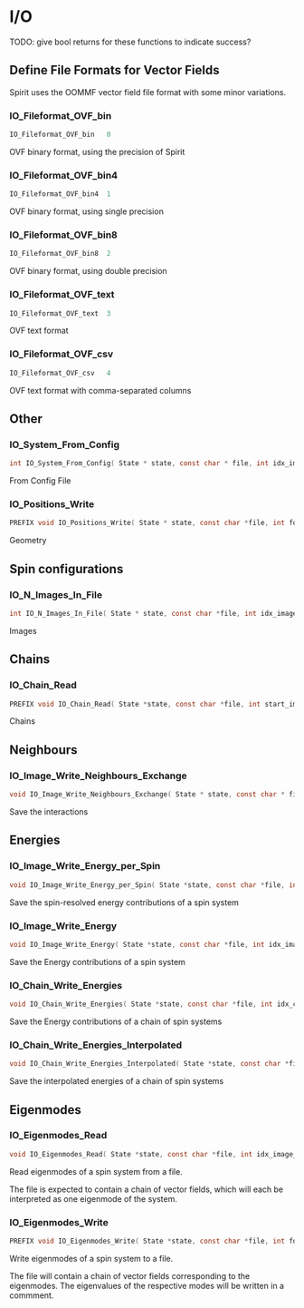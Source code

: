 

I/O
====================================================================

TODO: give bool returns for these functions to indicate success?



Define File Formats for Vector Fields
--------------------------------------------------------------------

Spirit uses the OOMMF vector field file format with some minor variations.



### IO_Fileformat_OVF_bin

```C
IO_Fileformat_OVF_bin   0
```

OVF binary format, using the precision of Spirit



### IO_Fileformat_OVF_bin4

```C
IO_Fileformat_OVF_bin4  1
```

OVF binary format, using single precision



### IO_Fileformat_OVF_bin8

```C
IO_Fileformat_OVF_bin8  2
```

OVF binary format, using double precision



### IO_Fileformat_OVF_text

```C
IO_Fileformat_OVF_text  3
```

OVF text format



### IO_Fileformat_OVF_csv

```C
IO_Fileformat_OVF_csv   4
```

OVF text format with comma-separated columns



Other
--------------------------------------------------------------------



### IO_System_From_Config

```C
int IO_System_From_Config( State * state, const char * file, int idx_image=-1, int idx_chain=-1 )
```

From Config File



### IO_Positions_Write

```C
PREFIX void IO_Positions_Write( State * state, const char *file, int format=IO_Fileformat_OVF_bin, const char *comment = "-", int idx_image=-1, int idx_chain=-1 ) SUFFIX
```

Geometry



Spin configurations
--------------------------------------------------------------------



### IO_N_Images_In_File

```C
int IO_N_Images_In_File( State * state, const char *file, int idx_image=-1, int idx_chain=-1 )
```

Images



Chains
--------------------------------------------------------------------



### IO_Chain_Read

```C
PREFIX void IO_Chain_Read( State *state, const char *file, int start_image_infile=0, int end_image_infile=-1, int insert_idx=0, int idx_chain=-1 ) SUFFIX
```

Chains



Neighbours
--------------------------------------------------------------------



### IO_Image_Write_Neighbours_Exchange

```C
void IO_Image_Write_Neighbours_Exchange( State * state, const char * file, int idx_image=-1, int idx_chain=-1 )
```

Save the interactions



Energies
--------------------------------------------------------------------



### IO_Image_Write_Energy_per_Spin

```C
void IO_Image_Write_Energy_per_Spin( State *state, const char *file, int idx_image=-1, int idx_chain = -1 )
```

Save the spin-resolved energy contributions of a spin system



### IO_Image_Write_Energy

```C
void IO_Image_Write_Energy( State *state, const char *file, int idx_image=-1, int idx_chain=-1 )
```

Save the Energy contributions of a spin system



### IO_Chain_Write_Energies

```C
void IO_Chain_Write_Energies( State *state, const char *file, int idx_chain = -1 )
```

Save the Energy contributions of a chain of spin systems



### IO_Chain_Write_Energies_Interpolated

```C
void IO_Chain_Write_Energies_Interpolated( State *state, const char *file, int idx_chain = -1 )
```

Save the interpolated energies of a chain of spin systems



Eigenmodes
--------------------------------------------------------------------



### IO_Eigenmodes_Read

```C
void IO_Eigenmodes_Read( State *state, const char *file, int idx_image_inchain=-1, int idx_chain=-1 )
```

Read eigenmodes of a spin system from a file.

The file is expected to contain a chain of vector fields, which will
each be interpreted as one eigenmode of the system.



### IO_Eigenmodes_Write

```C
PREFIX void IO_Eigenmodes_Write( State *state, const char *file, int format=IO_Fileformat_OVF_text, const char *comment = "-", int idx_image=-1, int idx_chain=-1 ) SUFFIX
```

Write eigenmodes of a spin system to a file.

The file will contain a chain of vector fields corresponding to the
eigenmodes.
The eigenvalues of the respective modes will be written in a commment.

